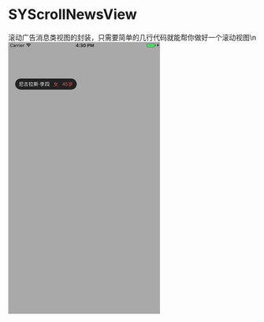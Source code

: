 # SYScrollNewsView
滚动广告消息类视图的封装，只需要简单的几行代码就能帮你做好一个滚动视图\n
![image](https://github.com/anchoriter/SYScrollNewsView/raw/master/image/1.gif)
